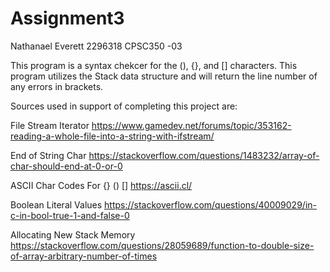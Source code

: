 # Assignment3

Nathanael Everett
2296318
CPSC350 -03

This program is a syntax chekcer for the (), {}, and [] characters. This program utilizes the Stack data structure and will return the line number of any errors in brackets. 

Sources used in support of completing this project are:

File Stream Iterator
https://www.gamedev.net/forums/topic/353162-reading-a-whole-file-into-a-string-with-ifstream/

End of String Char
https://stackoverflow.com/questions/1483232/array-of-char-should-end-at-0-or-0

ASCII Char Codes For {} () []
https://ascii.cl/

Boolean Literal Values
https://stackoverflow.com/questions/40009029/in-c-in-bool-true-1-and-false-0

Allocating New Stack Memory
https://stackoverflow.com/questions/28059689/function-to-double-size-of-array-arbitrary-number-of-times
